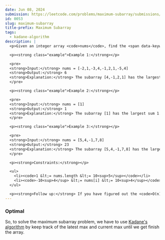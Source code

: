 ```yaml
---
date: Jun 08, 2024
submission: https://leetcode.com/problems/maximum-subarray/submissions/1280962431
id: 0053
slug: maximum-subarray
title-prefix: Maximum Subarray
tags: 
  - kadane-algorithm
description: |
  <p>Given an integer array <code>nums</code>, find the <span data-keyword="subarray-nonempty">subarray</span> with the largest sum, and return <em>its sum</em>.</p>

  <p><strong class="example">Example 1:</strong></p>

  <pre>
  <strong>Input:</strong> nums = [-2,1,-3,4,-1,2,1,-5,4]
  <strong>Output:</strong> 6
  <strong>Explanation:</strong> The subarray [4,-1,2,1] has the largest sum 6.
  </pre>

  <p><strong class="example">Example 2:</strong></p>

  <pre>
  <strong>Input:</strong> nums = [1]
  <strong>Output:</strong> 1
  <strong>Explanation:</strong> The subarray [1] has the largest sum 1.
  </pre>

  <p><strong class="example">Example 3:</strong></p>

  <pre>
  <strong>Input:</strong> nums = [5,4,-1,7,8]
  <strong>Output:</strong> 23
  <strong>Explanation:</strong> The subarray [5,4,-1,7,8] has the largest sum 23.
  </pre>

  <p><strong>Constraints:</strong></p>

  <ul>
    <li><code>1 &lt;= nums.length &lt;= 10<sup>5</sup></code></li>
    <li><code>-10<sup>4</sup> &lt;= nums[i] &lt;= 10<sup>4</sup></code></li>
  </ul>

  <p><strong>Follow up:</strong> If you have figured out the <code>O(n)</code> solution, try coding another solution using the <strong>divide and conquer</strong> approach, which is more subtle.</p>
---
```


### Optimal

So, to solve the maximum subarray problem, we have to use [Kadane's algorithm](https://en.wikipedia.org/wiki/Maximum_subarray_problem#Kadane's_algorithm) by keep track of 
the latest max and current max until we get finish the array.

```ts {include="index.ts"}
```
